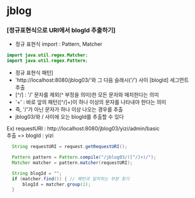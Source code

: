 # jblog

### [정규표현식으로 URI에서 blogId 추출하기]
- 정규 표현식 import : Pattern, Matcher
```java
import java.util.regex.Matcher;
import java.util.regex.Pattern;
```

- 정규 표현식 패턴]
- 'http://localhost:8080/jblog03/'와 그 다음 슬래시('/') 사이 [blogId] 세그먼트 추출
- [^/] : '/' 문자를 제외(^ 부정을 의미)한 모든 문자와 매치한다는 의미
- '+' : 바로 앞의 패턴([^/]+)이 하나 이상의 문자를 나타내야 한다는 의미
- 즉, '/'가 아닌 문자가 하나 이상 나오는 경우를 추출
- jblog03/와 / 사이에 오는 blogId를 추출할 수 있다

Ex) requestURI : http://localhost:8080/jblog03/yizi/admin/basic   
추출 => blogId : yizi

```java  
  String requestURI = request.getRequestURI();

  Pattern pattern = Pattern.compile("/jblog03/([^/]+)/");
  Matcher matcher = pattern.matcher(requestURI);

  String blogId = "";
  if (matcher.find()) { // 패턴과 일치하는 부분 찾기
      blogId = matcher.group(1);
  }
```
